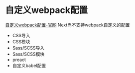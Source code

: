 # 自定义webpack配置
[自定义webpack配置-官网](https://nextjs.org/docs/api-reference/next.config.js/custom-webpack-config)
Next尚不支持webpack自定义的配置
- CSS导入
- CSS模块
- Sass/SCSS导入
- Sass/SCSS模块
- preact 
- 自定义babel配置
